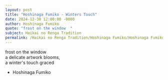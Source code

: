 ```yaml
---
layout: post
title: "Hoshinaga Fumiko - Winters Touch"
date: 2024-12-30 12:00:00 -0000
author: Hoshinaga Fumiko
quote: "frost on the window  "
subject: Haikai no Renga Tradition
permalink: /Haikai no Renga Tradition/Hoshinaga Fumiko/Hoshinaga Fumiko - Winters Touch
---
```


frost on the window  
a delicate artwork blooms,  
a winter's touch graced

- Hoshinaga Fumiko
